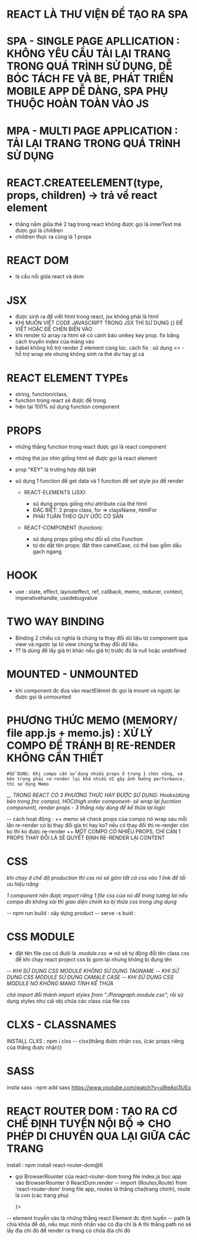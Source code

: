 # REACT LÀ THƯ VIỆN ĐỂ TẠO RA SPA

# SPA - SINGLE PAGE APLLICATION : KHÔNG YÊU CẦU TẢI LẠI TRANG TRONG QUÁ TRÌNH SỬ DỤNG, DỄ BÓC TÁCH FE VÀ BE, PHÁT TRIỂN MOBILE APP DỄ DÀNG, SPA PHỤ THUỘC HOÀN TOÀN VÀO JS

# MPA - MULTI PAGE APPLICATION : TẢI LẠI TRANG TRONG QUÁ TRÌNH SỬ DỤNG

# REACT.CREATEELEMENT(type, props, children) -> trả về react element

- thằng nằm giữa thẻ 2 tag trong react không được gọi là innerText mà được gọi là children
- children thực ra cũng là 1 props

# REACT DOM

- là cầu nối giữa react và dom

# JSX

- được sinh ra để viết html trong react, jsx không phải là html
- KHI MUỐN VIẾT CODE JAVASCRIPT TRONG JSX THÌ SỬ DỤNG {} ĐỂ VIẾT HOẶC ĐỂ CHÈN BIẾN VÀO
- khi render từ array ra html sẽ có cảnh báo unikey key prop. fix bằng cách truyền index của mảng vào
- babel không hỗ trợ render 2 element cùng lúc. cách fix : sử dụng <> - hỗ trợ wrap ele nhưng không sinh ra thẻ div hay gì cả

# REACT ELEMENT TYPEs

- string, function/class,
- function trong react sẽ được để trong <fnAbc/>
- hiện tại 100% sử dụng function component

# PROPS

- những thằng function trong react được gọi là react component
- những thẻ jsx nhìn giống html sẽ được gọi là react element
- prop "KEY" là trường hợp đặt biệt
- sử dụng 1 function để get data và 1 function để set style jsx để render

  - REACT-ELEMENTS (JSX):

    - sử dụng props giống như attribute của thẻ html
    - ĐẶC BIỆT: 2 props class, for => className, htmlFor
    - PHẢI TUÂN THEO QUY ƯỚC CÓ SẴN

  - REACT-COMPONENT (function):
    - sử dụng props giống như đối số cho Function
    - tự do dặt tên props: đặt theo camelCase, có thể bao gồm dấu gạch ngang

# HOOK

- use : state, effect, layouteffect, ref, callback, memo, reducer, context, imperativehandle, usedebugvalue

# TWO WAY BINDING

- Binding 2 chiều có nghĩa là chúng ta thay đổi dữ liệu từ component qua view và ngược lại từ view chúng ta thay đổi dữ liệu.
- ?? là dùng để lấy giá trị khác nếu giá trị trước đó là null hoặc undefined

# MOUNTED - UNMOUNTED

- khi component đc đưa vào reactElêmnt đc gọi là mount và ngược lại được gọi là unmounted

# PHƯƠNG THỨC MEMO (MEMORY/ file app.js + memo.js) : XỬ LÝ COMPO ĐỂ TRÁNH BỊ RE-RENDER KHÔNG CẦN THIẾT

    #SỬ DỤNG: Khi compo cần sử dụng nhiều props ở trong 1 chức năng, và bên trong phải re-render lại khá nhiều UI gây ảnh hưởng performance, thì sử dụng Memo

_\_\_ TRONG REACT CÓ 3 PHƯƠNG THỨC HAY ĐƯỢC SỬ DỤNG: Hooks(dùng bên trong fnc compo), HOC(high order component- sẽ wrap lại fucntion component), render props - 3 thằng này dùng để kế thừa lại logic_

-- cách hoạt động :
++ memo sẽ check props của compo nó wrap sau mỗi lần re-render có bị thay đổi gía trị hay ko? nếu có thay đổi thì re-render còn ko thì ko được re-render
++ MỘT COMPO CÓ NHIỀU PROPS, CHỈ CẦN 1 PROPS THAY ĐỔI LÀ SẼ QUYẾT ĐỊNH RE-RENDER LẠI CONTENT

# CSS

_khi chạy ở chế độ production thì css nó sẽ gôm tất cả css vào 1 link để tối ưu hiệu năng_

_1 component nên được import riêng 1 file css của nó để trong tương lai nếu compo đó không xài thì giao diện chính ko bị thừa css trong ứng dụng_

-- npm run build : xây dựng product
-- serve -s buid :

# CSS MODULE

- đặt tên file css có đuôi là _.module.css_
  => nó sẽ tự động đổi tên class css để khi chạy react project css bị gom lại nhưng không bị đụng tên

_-- KHI SỬ DỤNG CSS MODULE KHÔNG SỬ DỤNG TAGNAME_
_-- KHI SỬ DỤNG CSS MODULE SỬ DỤNG CAMALE CASE_
_-- KHI SỬ DỤNG CSS MODULE NÓ KHÔNG MANG TÍNH KẾ THỪA_

_chõ import đổi thành import styles from "./Paragraph.module.css";_ rồi sử dụng styles như cái obj chứa các class của file css

# CLXS - CLASSNAMES

INSTALL CLXS : npm i clxs
-- clsx(thằng được nhận css, {các props riêng của thằng được nhận})

# SASS

instla sass : npm add sass
https://www.youtube.com/watch?v=u9IeAoj3UEo

# REACT ROUTER DOM : TẠO RA CƠ CHẾ ĐỊNH TUYẾN NỘI BỘ => CHO PHÉP DI CHUYỂN QUA LẠI GIỮA CÁC TRANG

install : npm install react-router-dom@6

- gọi BrowserRounter của react-router-dom trong file index.js
  bọc app vào BrowserRounter ở ReactDom.render
  -- import {Routes,Route} from 'react-router-dom' trong file app, routes là thằng cha(trang chính), route là con (các trang phụ)

  <Routes>
  <Route path="/" element={<HomePage />}></Route>
  </Routes>

-- element truyền vào là những thằng react Element đc định tuyến 
-- path là chìa khóa để dò, nếu mục mình nhấn vào có địa chỉ là A thì thằng path nó sẽ lấy địa chỉ đó để render ra trang có chứa địa chỉ đó